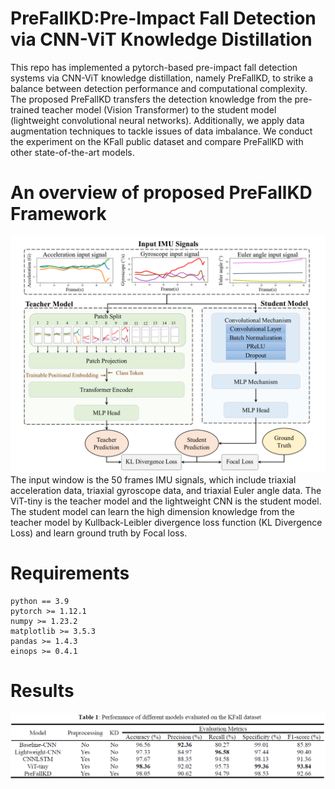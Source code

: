# PreFallKD:Pre-Impact Fall Detection via CNN-ViT Knowledge Distillation
This repo has implemented a pytorch-based pre-impact fall detection systems via CNN-ViT knowledge distillation, namely PreFallKD, to strike a balance between detection performance and computational complexity. The proposed PreFallKD transfers the detection knowledge from the pre-trained teacher model (Vision Transformer) to the student model (lightweight convolutional neural networks). Additionally, we apply data augmentation techniques to tackle issues of data imbalance. We conduct the experiment on the KFall public dataset and compare PreFallKD with other state-of-the-art models.

# An overview of proposed PreFallKD Framework 
![PreFallKD](/images/PreFallKD_framework.png)
The input window is the 50 frames IMU signals, which include triaxial acceleration data, triaxial gyroscope data, and triaxial Euler angle data. The ViT-tiny is the teacher model and the lightweight CNN is the student model. The student model can learn the high dimension knowledge from the teacher model by Kullback-Leibler divergence loss function (KL Divergence Loss) and learn ground truth by Focal loss.

# Requirements
```
python == 3.9
pytorch >= 1.12.1
numpy >= 1.23.2
matplotlib >= 3.5.3
pandas >= 1.4.3
einops >= 0.4.1
``` 
# Results
![PreFallKD](/images/PreFallKD_table1.png)
